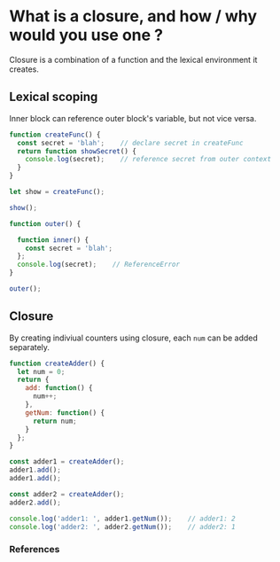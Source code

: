 # What is a closure, and how / why would you use one ?
Closure is a combination of a function and the lexical environment it creates.

## Lexical scoping
Inner block can reference outer block's variable, but not vice versa.

```js
function createFunc() {
  const secret = 'blah';    // declare secret in createFunc
  return function showSecret() {
    console.log(secret);    // reference secret from outer context
  }
}

let show = createFunc();

show();
```

```js
function outer() {

  function inner() {
    const secret = 'blah';
  };
  console.log(secret);    // ReferenceError
}

outer();
```

## Closure
By creating indiviual counters using closure, each `num` can be added separately.

```js
function createAdder() {
  let num = 0;
  return {
    add: function() {
      num++;
    },
    getNum: function() {
      return num;
    }
  };
}

const adder1 = createAdder();
adder1.add();
adder1.add();

const adder2 = createAdder();
adder2.add();

console.log('adder1: ', adder1.getNum());    // adder1: 2
console.log('adder2: ', adder2.getNum());    // adder2: 1
```

### References

